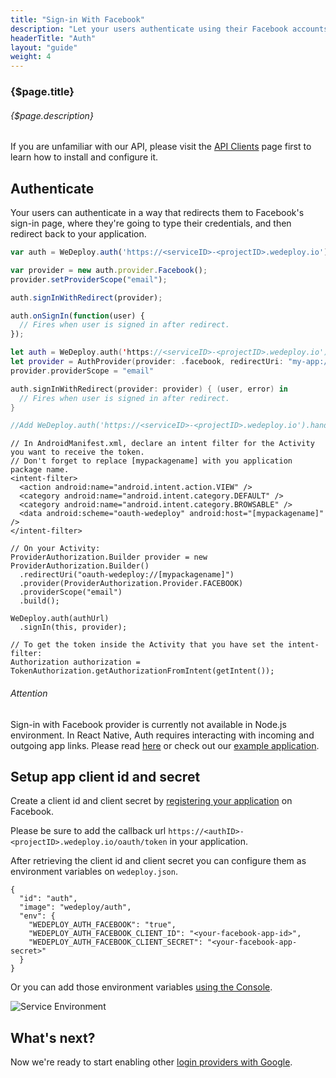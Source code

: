 ```yaml
---
title: "Sign-in With Facebook"
description: "Let your users authenticate using their Facebook accounts."
headerTitle: "Auth"
layout: "guide"
weight: 4
---
```


### {$page.title}

###### {$page.description}

<aside>

If you are unfamiliar with our API, please visit the [API Clients](/docs/intro/api-clients/) page first to learn how to install and configure it.

</aside>

<article id="1">

## Authenticate

Your users can authenticate in a way that redirects them to Facebook's sign-in page, where they're going to type their credentials, and then redirect back to your application.

```javascript
var auth = WeDeploy.auth('https://<serviceID>-<projectID>.wedeploy.io');

var provider = new auth.provider.Facebook();
provider.setProviderScope("email");

auth.signInWithRedirect(provider);

auth.onSignIn(function(user) {
  // Fires when user is signed in after redirect.
});
```
```swift
let auth = WeDeploy.auth('https://<serviceID>-<projectID>.wedeploy.io');
let provider = AuthProvider(provider: .facebook, redirectUri: "my-app://")
provider.providerScope = "email"

auth.signInWithRedirect(provider: provider) { (user, error) in
  // Fires when user is signed in after redirect.
}

//Add WeDeploy.auth('https://<serviceID>-<projectID>.wedeploy.io').handle(url: url) in AppDelegate's open url method
```
```text/x-java
// In AndroidManifest.xml, declare an intent filter for the Activity you want to receive the token.
// Don't forget to replace [mypackagename] with you application package name.
<intent-filter>
  <action android:name="android.intent.action.VIEW" />
  <category android:name="android.intent.category.DEFAULT" />
  <category android:name="android.intent.category.BROWSABLE" />
  <data android:scheme="oauth-wedeploy" android:host="[mypackagename]" />
</intent-filter>

// On your Activity:
ProviderAuthorization.Builder provider = new ProviderAuthorization.Builder()
  .redirectUri("oauth-wedeploy://[mypackagename]")
  .provider(ProviderAuthorization.Provider.FACEBOOK)
  .providerScope("email")
  .build();

WeDeploy.auth(authUrl)
  .signIn(this, provider);

// To get the token inside the Activity that you have set the intent-filter:
Authorization authorization = TokenAuthorization.getAuthorizationFromIntent(getIntent());
```

<aside>

###### <span class="icon-16-alert"></span> Attention

Sign-in with Facebook provider is currently not available in Node.js environment. In React Native, Auth requires interacting with incoming and outgoing app links. Please read [here](https://help.wedeploy.com/user-authentication/how-to-setup-oauth-in-react-native) or check out our [example application](https://github.com/wedeploy-examples/auth-react-native-example).

</aside>

</article>

<article id="2">

## Setup app client id and secret

Create a client id and client secret by [registering your application](https://developers.facebook.com/docs/apps/register) on Facebook.

<aside>

Please be sure to add the callback url `https://<authID>-<projectID>.wedeploy.io/oauth/token` in your application.

</aside>

After retrieving the client id and client secret you can configure them as environment variables on `wedeploy.json`.

```application/json
{
  "id": "auth",
  "image": "wedeploy/auth",
  "env": {
    "WEDEPLOY_AUTH_FACEBOOK": "true",
    "WEDEPLOY_AUTH_FACEBOOK_CLIENT_ID": "<your-facebook-app-id>",
    "WEDEPLOY_AUTH_FACEBOOK_CLIENT_SECRET": "<your-facebook-app-secret>"
  }
}
```

Or you can add those environment variables [using the Console](/docs/intro/environment-variables/#2).

![Service Environment](/images/docs/auth/sign-in-with-facebook--project-container-environment.png)

</article>

## What's next?

Now we're ready to start enabling other [login providers with Google](/docs/auth/sign-in-with-google/).
